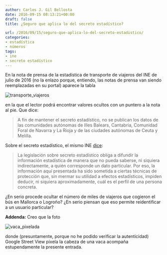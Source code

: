 ```yaml
---
author: Carlos J. Gil Bellosta
date: 2016-09-15 08:13:21+00:00
draft: false
title: ¿Seguro que aplica lo del secreto estadístico?

url: /2016/09/15/seguro-que-aplica-lo-del-secreto-estadistico/
categories:
- estadística
- números
tags:
- ine
- secreto estadístico
---
```


En la nota de prensa de la estadística de transporte de viajeros del INE de julio de 2016 (no la enlazo porque, entiendo, las notas de prensa van siendo reemplazadas en su portal) aparece la tabla

![transporte_viajeros](/wp-uploads/2016/09/transporte_viajeros.png)

en la que el lector podrá encontrar valores ocultos con un puntero a la nota al pie. Que dice:

>A fin de mantener el secreto estadístico, no se publican los datos de las comunidades autónomas de Illes Balears, Cantabria, Comunidad Foral de Navarra y La Rioja y de las ciudades autónomas de Ceuta y Melilla.

Sobre el secreto estadístico, el mismo INE [dice](http://www.ine.es/censo_accesible/es/disclaimer.html):

>La legislación sobre secreto estadístico obliga a difundir la información estadística de manera que no pueda saberse, ni siquiera indirectamente, a quién corresponde un dato particular. Por eso, la información aquí presentada ha sido sometida a ciertas técnicas de protección que, sin mermar su utilidad a efectos estadísticos, impiden deducir, ni siquiera aproximadamente, cuál es el perfil de una persona concreta.

¿En serio procede ocultar el número de miles de viajeros que cogieron el bús en Mallorca o Logroño? ¿En serio piensan que eso permite reidentificar a un usuario particular?

**Addenda:** Creo que la foto

![vaca_pixelada](/wp-uploads/2016/09/vaca_pixelada.jpg)


donde (presuntamente, porque no he podido verificar la autenticidad) Google Street View pixela la cabeza de una vaca acompaña estupendamente la presente entrada.